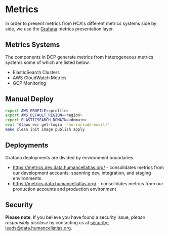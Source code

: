 # Metrics

In order to present metrics from HCA's different metrics systems side by side, we use the [Grafana](https://grafana.com/) metrics presentation layer.

## Metrics Systems
The components in DCP generate metrics from heterogeneous metrics systems some of which are listed below.

* ElasticSearch Clusters
* AWS CloudWatch Metrics
* GCP Monitoring

## Manual Deploy

```bash
export AWS_PROFILE=<profile>
export AWS_DEFAULT_REGION=<region>
export ELASTICSEARCH_DOMAIN=<domain>
eval "$(aws ecr get-login --no-include-email)"
make clean init image publish apply
```

## Deployments
Grafana deployments are divided by environment boundaries.

* https://metrics.dev.data.humancellatlas.org/ - consolidates metrics from our development accounts; spanning dev, integration, and staging environments
* https://metrics.data.humancellatlas.org/ - consolidates metrics from our production accounts and production environment

## Security

**Please note**: If you believe you have found a security issue, _please responsibly disclose_ by contacting us at [security-leads@data.humancellatlas.org](mailto:security-leads@data.humancellatlas.org).
